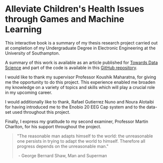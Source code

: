 # Alleviate Children's Health Issues through Games and Machine Learning

This interactive book is a summary of my thesis research project carried out at completion of my Undergraduate Degree in Electronic Engineering at the University of Southampton. 

A summary of this work is available as an article published for [Towards Data Science](https://towardsdatascience.com/disability-diagnostic-using-eeg-time-series-analysis-8035300837ac) and part of the code is available in this [GitHub repository](https://github.com/pierpaolo28/Alleviate-Children-s-Health-Issues-through-Games-and-Machine-Learning).

I would like to thank my supervisor Professor Koushik Maharatna, for giving me the
opportunity to do this project. This experience enabled me broaden my knowledge
on a variety of topics and skills which will play a crucial role in my upcoming career.

I would additionally like to thank, Rafael Gutierrez Nuno and Noura Alotaibi for
having introduced me to the Enobio 20 EEG Cap system and to the data-set used
throughout this project.

Finally, I express my gratitude to my second examiner, Professor Martin Charlton,
for his support throughout the project.



> "The reasonable man adapts himself to the world: the unreasonable one
> persists in trying to adapt the world to himself. Therefore all progress
> depends on the unreasonable man."  
>
> ​              -  George Bernard Shaw, Man and Superman